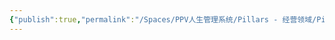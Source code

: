 ```yaml
---
{"publish":true,"permalink":"/Spaces/PPV人生管理系统/Pillars - 经营领域/Pillars - 人生经营领域/运动/增肌减脂计划/肌肉部位库/肌肉库/髂腰肌.md","created":"2025-07-07T18:08:58.819+08:00","modified":"2025-07-09T00:23:33.061+08:00","published":"2025-07-09T00:23:33.061+08:00","cssclasses":""}
---
```


